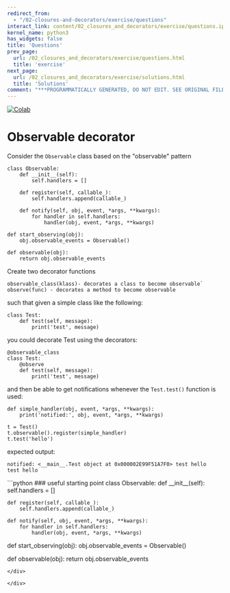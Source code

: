 ```yaml
---
redirect_from:
  - "/02-closures-and-decorators/exercise/questions"
interact_link: content/02_closures_and_decorators/exercise/questions.ipynb
kernel_name: python3
has_widgets: false
title: 'Questions'
prev_page:
  url: /02_closures_and_decorators/exercise/questions.html
  title: 'exercise'
next_page:
  url: /02_closures_and_decorators/exercise/solutions.html
  title: 'Solutions'
comment: "***PROGRAMMATICALLY GENERATED, DO NOT EDIT. SEE ORIGINAL FILES IN /content***"
---
```

<a href="https://colab.research.google.com/github/aviadr1/learn-advanced-python/blob/master/content/02_closures_and_decorators/exercise/questions.ipynb" target="_blank">
<img src="https://colab.research.google.com/assets/colab-badge.svg" 
     title="Open this file in Google Colab" alt="Colab"/>
</a>




# Observable decorator

Consider the `Observable` class based on the "observable" pattern
```
class Observable:
    def __init__(self):
        self.handlers = []
    
    def register(self, callable_):
        self.handlers.append(callable_)
        
    def notify(self, obj, event, *args, **kwargs):
        for handler in self.handlers:
            handler(obj, event, *args, **kwargs)
            
def start_observing(obj):
    obj.observable_events = Observable()

def observable(obj):
    return obj.observable_events
```

Create two decorator functions 
```
observable_class(klass)- decorates a class to become observable`
observe(func) - decorates a method to become observable
```

such that given a simple class like the following:
```
class Test:
    def test(self, message):
        print('test', message)
```

you could decorate Test using the decorators:
```
@observable_class
class Test:
    @observe
    def test(self, message):
        print('test', message)
```

and then be able to get notifications whenever the `Test.test()` function is used:

```
def simple_handler(obj, event, *args, **kwargs):
    print('notified:', obj, event, *args, **kwargs)
    
t = Test()
t.observable().register(simple_handler)
t.test('hello')
```

expected output:
```
notified: <__main__.Test object at 0x000002E99F51A7F0> test hello
test hello
```



<div markdown="1" class="cell code_cell">
<div class="input_area" markdown="1">
```python
### useful starting point
class Observable:
    def __init__(self):
        self.handlers = []
    
    def register(self, callable_):
        self.handlers.append(callable_)
        
    def notify(self, obj, event, *args, **kwargs):
        for handler in self.handlers:
            handler(obj, event, *args, **kwargs)
            
def start_observing(obj):
    obj.observable_events = Observable()

def observable(obj):
    return obj.observable_events
    

```
</div>

</div>

